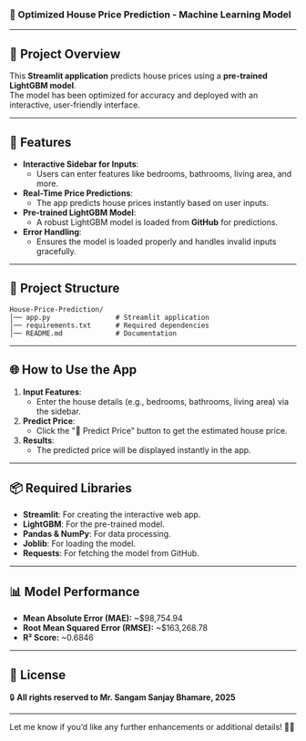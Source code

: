 ### **🏡 Optimized House Price Prediction - Machine Learning Model**

---

## 📌 **Project Overview**
This **Streamlit application** predicts house prices using a **pre-trained LightGBM model**.  
The model has been optimized for accuracy and deployed with an interactive, user-friendly interface.

---

## 🚀 **Features**
- **Interactive Sidebar for Inputs**:
  - Users can enter features like bedrooms, bathrooms, living area, and more.
- **Real-Time Price Predictions**:
  - The app predicts house prices instantly based on user inputs.
- **Pre-trained LightGBM Model**:
  - A robust LightGBM model is loaded from **GitHub** for predictions.
- **Error Handling**:
  - Ensures the model is loaded properly and handles invalid inputs gracefully.

---

## 📂 **Project Structure**
```
House-Price-Prediction/
│── app.py                # Streamlit application
│── requirements.txt      # Required dependencies
│── README.md             # Documentation
```

---

## 🌐 **How to Use the App**
1. **Input Features**:
   - Enter the house details (e.g., bedrooms, bathrooms, living area) via the sidebar.
2. **Predict Price**:
   - Click the "📢 Predict Price" button to get the estimated house price.
3. **Results**:
   - The predicted price will be displayed instantly in the app.

---

## 📦 **Required Libraries**
- **Streamlit**: For creating the interactive web app.
- **LightGBM**: For the pre-trained model.
- **Pandas & NumPy**: For data processing.
- **Joblib**: For loading the model.
- **Requests**: For fetching the model from GitHub.

---


## 📊 **Model Performance**
- **Mean Absolute Error (MAE):** ~\$98,754.94  
- **Root Mean Squared Error (RMSE):** ~\$163,268.78  
- **R² Score:** ~0.6846  

---

## 📝 **License**
🔒 **All rights reserved to Mr. Sangam Sanjay Bhamare, 2025**

---

Let me know if you’d like any further enhancements or additional details! 🚀😊
